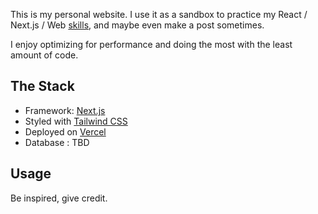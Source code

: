 This is my personal website. I use it as a sandbox to practice my React / Next.js / Web [skills](https://www.youtube.com/watch?v=XsiiIa6bs9I), and maybe even make a post sometimes.

I enjoy optimizing for performance and doing the most with the least amount of code.

## The Stack

- Framework: [Next.js](https://nextjs.org/)
- Styled with [Tailwind CSS](https://tailwindcss.com/)
- Deployed on [Vercel](https://vercel.com/)
- Database : TBD

## Usage

Be inspired, give credit.
